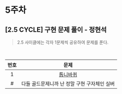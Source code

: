 # 5주차

## [2.5 CYCLE] 구현 문제 풀이 - 정현석

> 2.5 사이클에는 각자 1문제씩 공유하여 문제를 푼다.

<br>

| 번호 |                    문제                    |
| :--: | :----------------------------------------: |
|  1   | [톱니바퀴](https://www.acmicpc.net/problem/14891) |
|  #   |          다들 골드문제니까 난 정말 구현 구자체인 실버|

